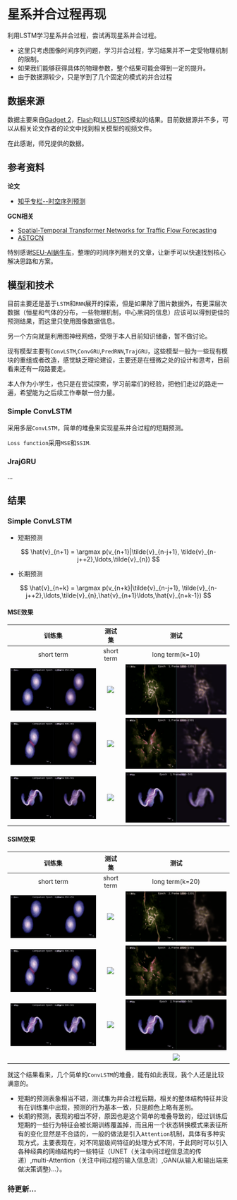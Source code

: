 # 星系并合过程再现

利用LSTM学习星系并合过程，尝试再现星系并合过程。

- 这里只考虑图像时间序列问题，学习并合过程，学习结果并不一定受物理机制的限制。
- 如果我们能够获得具体的物理参数，整个结果可能会得到一定的提升。
- 由于数据源较少，只是学到了几个固定的模式的并合过程

## 数据来源

数据主要来自[Gadget 2](https://wwwmpa.mpa-garching.mpg.de/gadget/)，[Flash](http://flash.uchicago.edu/site/research/)和[ILLUSTRIS](https://www.illustris-project.org/data/)模拟的结果。目前数据源并不多，可以从相关论文作者的论文中找到相关模型的视频文件。

在此感谢，师兄提供的数据。

## 参考资料

**论文**
- [知乎专栏--时空序列预测](https://zhuanlan.zhihu.com/c_1208033701705162752)

**GCN相关**

- [Spatial-Temporal Transformer Networks for Traffic Flow Forecasting](https://arxiv.org/abs/2001.02908) 
- [ASTGCN](https://github.com/guoshnBJTU/ASTGCN-r-pytorch/blob/master/paper/AAAI-GuoS.2690.pdf)

特别感谢[SEU-AI蜗牛车](https://www.zhihu.com/people/seu-aigua-niu-che/columns)，整理的时间序列相关的文章，让新手可以快速找到核心解决思路和方案。

## 模型和技术

目前主要还是基于`LSTM`和`RNN`展开的探索，但是如果除了图片数据外，有更深层次数据（恒星和气体的分布，一些物理机制，中心黑洞的信息）应该可以得到更佳的预测结果，而这里只使用图像数据信息。

另一个方向就是利用图神经网络，受限于本人目前知识储备，暂不做讨论。

现有模型主要有`ConvLSTM`,`ConvGRU`,`PredRNN`,`TrajGRU`，这些模型一般为一些现有模块的重组或者改造，感觉缺乏理论建设，主要还是在细微之处的设计和思考，目前看来还有一段路要走。

本人作为小学生，也只是在尝试探索，学习前辈们的经验，把他们走过的路走一遍，希望能为之后续工作奉献一份力量。

### Simple ConvLSTM

采用多层`ConvLSTM`，简单的堆叠来实现星系并合过程的短期预测。

`Loss function`采用`MSE`和`SSIM`.

### JrajGRU

...

## 结果

### Simple ConvLSTM

- 短期预测

$$
\hat{v}_{n+1} = \argmax p(v_{n+1}|\tilde{v}_{n-j+1}, \tilde{v}_{n-j++2},\ldots,\tilde{v}_{n})
$$

- 长期预测

$$
\hat{v}_{n+k} = \argmax p(v_{n+k}|\tilde{v}_{n-j+1}, \tilde{v}_{n-j++2},\ldots,\tilde{v}_{n},\hat{v}_{n+1}\ldots,\hat{v}_{n+k-1})
$$

#### MSE效果

|训练集|测试集|测试|
|:----:|:----:|:---:|
|short term|short term|long term(k=10)|
|![](./imgs/SimpleConvLSTM/convlstm_com_mse_0250.gif)|![](./imgs/SimpleConvLSTM/convlstm_com_mse_1200.gif)|![](./imgs/SimpleConvLSTM/convlstm_gen_mse_1200_10.gif)|
|![](./imgs/SimpleConvLSTM/convlstm_com_mse_0300.gif)|![](./imgs/SimpleConvLSTM/convlstm_com_mse_1500.gif)|![](./imgs/SimpleConvLSTM/convlstm_gen_mse_1500_10.gif)|
|![](./imgs/SimpleConvLSTM/convlstm_com_mse_0500.gif)|![](./imgs/SimpleConvLSTM/convlstm_com_mse_2000.gif)|![](./imgs/SimpleConvLSTM/convlstm_gen_mse_0500_10.gif)|

#### SSIM效果

|训练集|测试集|测试|
|:----:|:----:|:---:|
|short term|short term|long term(k=20)|
|![](./imgs/SimpleConvLSTM/convlstm_com_ssim_0250.gif)|![](./imgs/SimpleConvLSTM/convlstm_com_ssim_1200.gif)|![](./imgs/SimpleConvLSTM/convlstm_gen_ssim_1200_10.gif)|
|![](./imgs/SimpleConvLSTM/convlstm_com_ssim_0300.gif)|![](./imgs/SimpleConvLSTM/convlstm_com_ssim_1500.gif)|![](./imgs/SimpleConvLSTM/convlstm_gen_ssim_1500_10.gif)|
|![](./imgs/SimpleConvLSTM/convlstm_com_ssim_0500.gif)|![](./imgs/SimpleConvLSTM/convlstm_com_ssim_2000.gif)|![](./imgs/SimpleConvLSTM/convlstm_gen_ssim_0500_10.gif)|
|||![](./imgs/SimpleConvLSTM/convlstm_gen_ssim_0500_50.gif)|

就这个结果看来，几个简单的`ConvLSTM`的堆叠，能有如此表现，我个人还是比较满意的。

- 短期的预测表象相当不错，测试集为并合过程后期，相关的整体结构特征并没有在训练集中出现，预测的行为基本一致，只是颜色上略有差别。
- 长期的预测，表现的相当不好，原因也是这个简单的堆叠导致的，经过训练后短期的一些行为特征会被长期训练覆盖掉，而且用一个状态转换模式来表征所有的变化显然是不合适的，一般的做法是引入`Attention`机制，具体有多种实现方式，主要表现在，对不同层级间特征的处理方式不同，于此同时可以引入各种经典的网络结构的一些特征（UNET（关注中间过程信息流的传递）,multi-Attention（关注中间过程的输入信息流）,GAN(从输入和输出端来做决策调整)...）。


### 待更新...
